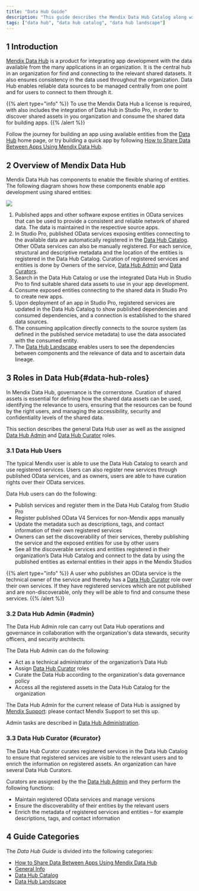 ```yaml
---
title: "Data Hub Guide"
description: "This guide describes the Mendix Data Hub Catalog along with the search and landscape features."
tags: ["data hub", "data hub catalog", "data hub landscape"]
---
```


## 1 Introduction

[Mendix Data Hub](https://hub.mendix.com) is a product for integrating app development with the data available from the many applications in an organization. It is the central hub in an organization for find and connecting to the relevant shared datasets. It also ensures consistency in the data used throughout the organization. Data Hub enables reliable data sources to be managed centrally from one point and for users to connect to them through it. 

{{% alert type="info" %}}
To use the Mendix Data Hub a license is required, with also includes the  integration of Data Hub in Studio Pro, in order to discover shared assets in you organization and consume the shared data for building apps.
{{% /alert %}}

Follow the journey for building an app using available entities from the [Data Hub](https://hub.mendix.com) home page, or try building a quick app by following [How to Share Data Between Apps Using Mendix Data Hub](share-data/index).

## 2 Overview of Mendix Data Hub

Mendix Data Hub has components to enable the flexible sharing of entities. The following diagram shows how these components enable app development using shared entities:

![](attachments/overview-schematic-datahub.png)

1. Published apps and other software expose entities in OData services that can be used to provide a consistent and reliable network of shared data. The data is maintained in the respective source apps.
2. In Studio Pro, published OData services exposing entities connecting to the available data are automatically registered in the [Data Hub Catalog](data-hub-catalog/index). Other OData services can also be manually registered. For each service,  structural and descriptive metadata and the location of the entities is registered in the Data Hub Catalog. Curation of registered services and entities is done by Owners of the service, [Data Hub  Admin](#admin) and [Data Curators](#curator).
3. Search in the Data Hub Catalog or use the integrated Data Hub in Studio Pro to find suitable shared data assets to use in your app development.
4. Consume exposed entities connecting to the shared data in Studio Pro to create new apps. 
5. Upon deployment of an app in Studio Pro, registered services are updated in the Data Hub Catalog to show published dependencies and consumed dependencies, and a connection is established to the shared data sources.
6. The consuming application directly connects to the source system (as defined in the published service metadata) to use the data associated with the consumed entity.
7. The [Data Hub Landscape](data-hub-landscape/index) enables users to see the dependencies between components and the relevance of data and to ascertain data lineage.

## 3 Roles in Data Hub{#data-hub-roles}

In Mendix Data Hub, governance is the cornerstone. Curation of shared assets is essential for defining how the shared data assets can be used, identifying the relevance to users, ensuring that the resources can be found by the right users, and managing the accessibility, security and confidentiality levels of the shared data.

This section describes the general Data Hub user as well as the assigned [Data Hub Admin](#admin) and [Data Hub Curator](#curator) roles.

### 3.1 Data Hub Users

The typical Mendix user is able to use the Data Hub Catalog to search and use registered services. Users can also register new services through published OData services, and as owners, users are able to have curation rights over their OData services.

Data Hub users can do the following: 

* Publish services and register them in the Data Hub Catalog from Studio Pro
* Register published OData V4 Services for non-Mendix apps manually
* Update the metadata such as descriptions, tags, and contact information of their own registered services
* Owners can set the discoverability of their services, thereby publishing the service and the exposed entities for use by other users
* See all the discoverable services and entities registered in their organization’s Data Hub Catalog and connect to the data by using the published entities as external entities in their apps in the Mendix Studios

{{% alert type="info" %}}
A user who publishes an OData service is the technical owner of the service and thereby has a [Data Hub Curator](#curator) role over their own services. If they have registered services which are not published and are non-discoverable, only they will be able to find and consume these services. 
{{% /alert %}}

### 3.2 Data Hub Admin {#admin}

The Data Hub Admin role can carry out Data Hub operations and governance in collaboration with the organization's data stewards, security officers, and security architects. 

The Data Hub Admin can do the following:

* Act as a technical administrator of the organization’s Data Hub
* Assign [Data Hub Curator](#curator) roles
* Curate the Data Hub according to the organization's data governance policy
* Access all the  registered assets in the Data Hub Catalog for the organization

The Data Hub Admin for the current release of Data Hub is assigned by [Mendix Support](https://support.mendix.com/hc/en-us): please contact Mendix Support to set this up.

Admin tasks are described in [Data Hub Administration](general/data-hub-admin-functions).

### 3.3 Data Hub Curator {#curator}

The Data Hub Curator curates registered services in the Data Hub Catalog to ensure that registered services are visible to the relevant users and to enrich the information on registered assets. An organization can have several Data Hub Curators. 

Curators are assigned by the the [Data Hub Admin](#admin) and they perform the following functions:

* Maintain registered OData services and manage versions
* Ensure the discoverability of their entities by the relevant users
* Enrich the metadata of registered services and entities – for example descriptions, tags, and contact information

## 4 Guide Categories

The *Data Hub Guide* is divided into the following categories:

* [How to Share Data Between Apps Using Mendix Data Hub](share-data/index)
* [General Info](general/index)
* [Data Hub Catalog](data-hub-catalog/index)
* [Data Hub Landscape](data-hub-landscape/index)
